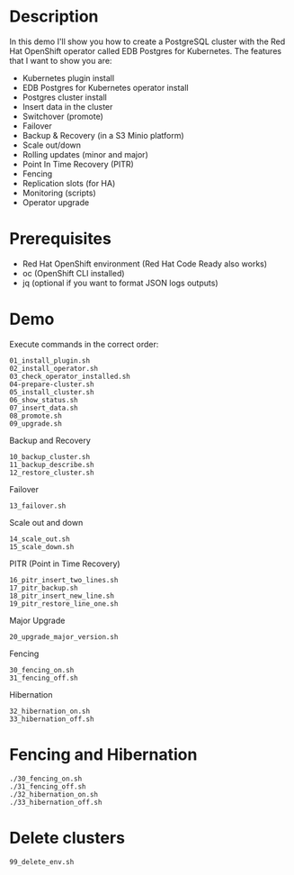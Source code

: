 # Description
In this demo I'll show you how to create a PostgreSQL cluster with the Red Hat OpenShift operator called EDB Postgres for Kubernetes. The features that I want to show you are:
- Kubernetes plugin install
- EDB Postgres for Kubernetes operator install
- Postgres cluster install
- Insert data in the cluster
- Switchover (promote)
- Failover
- Backup & Recovery (in a S3 Minio platform)
- Scale out/down
- Rolling updates (minor and major)
- Point In Time Recovery (PITR)
- Fencing
- Replication slots (for HA)
- Monitoring (scripts)
- Operator upgrade

# Prerequisites
- Red Hat OpenShift environment (Red Hat Code Ready also works)
- oc (OpenShift CLI installed)
- jq (optional if you want to format JSON logs outputs)

# Demo
Execute commands in the correct order:
```
01_install_plugin.sh
02_install_operator.sh
03_check_operator_installed.sh
04-prepare-cluster.sh
05_install_cluster.sh
06_show_status.sh
07_insert_data.sh
08_promote.sh
09_upgrade.sh
```
Backup and Recovery
```
10_backup_cluster.sh
11_backup_describe.sh
12_restore_cluster.sh
```
Failover
```
13_failover.sh
```
Scale out and down
```
14_scale_out.sh
15_scale_down.sh
```
PITR (Point in Time Recovery)
```
16_pitr_insert_two_lines.sh
17_pitr_backup.sh
18_pitr_insert_new_line.sh
19_pitr_restore_line_one.sh
```
Major Upgrade
```
20_upgrade_major_version.sh
````
Fencing
```
30_fencing_on.sh
31_fencing_off.sh
```
Hibernation
```
32_hibernation_on.sh
33_hibernation_off.sh
```

# Fencing and Hibernation
```
./30_fencing_on.sh
./31_fencing_off.sh
./32_hibernation_on.sh
./33_hibernation_off.sh

```
# Delete clusters
```
99_delete_env.sh
```
